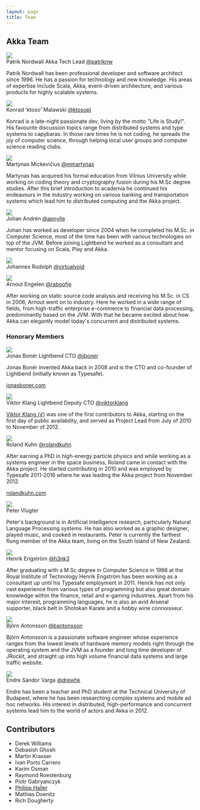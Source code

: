 ```yaml
---
layout: page
title: Team
---
```


<h2>Akka Team</h2>
<div class="row">
	<div class="span6">
		<div class="profile-pic-wrap"><img class="profile-pic" src="https://en.gravatar.com/avatar/a036dbdf494ae4c9d46e1d24b53fd5da?s=80" /></div>
		<span class="profile-name">Patrik Nordwall</span>
		<span class="profile-title">Akka Tech Lead</span>
		<span class="profile-twitter-link"><a href="https://twitter.com/patriknw">@patriknw</a></span>		
		<p class="profile-text">Patrik Nordwall has been professional developer and software architect since 1996. He has a passion for technology and new knowledge. His areas of expertise include Scala, Akka, event-driven architecture, and various products for highly scalable systems.</p>
	</div>	
  <div class="span6">
    <div class="profile-pic-wrap"><img class="profile-pic" src="http://www.gravatar.com/avatar/e22c5a2db4101b4c4037d5f6bba2128d.png?s=80" /></div>
    <span class="profile-name">Konrad 'ktoso' Malawski</span>
    <span class="profile-twitter-link"><a href="https://twitter.com/ktosopl">@ktosopl</a></span>
    <p class="profile-text">Konrad is a late-night passionate dev, living by the motto "Life is Study!". His favourite discussion topics range from distributed systems and type systems to capybaras. In those rare times he is not coding, he spreads the joy of computer science, through helping local user groups and computer science reading clubs.</p>
  </div>
</div>
<div class="row">
  <div class="span6">
    <div class="profile-pic-wrap"><img class="profile-pic" src="https://s.gravatar.com/avatar/57ed73ccebd016ee0e4d5e906d674a50?s=80" /></div>
    <span class="profile-name">Martynas Mickevičius</span>
    <span class="profile-twitter-link"><a href="https://twitter.com/mmartynas">@mmartynas</a></span>
    <p class="profile-text">Martynas has acquired his formal education from Vilnius University while working on coding theory and cryptography fusion during his M.Sc degree studies. After this brief introduction to academia he continued his endeavours in the industry working on various banking and transportation systems which lead him to distributed computing and the Akka project.</p>
  </div>
  <div class="span6">
    <div class="profile-pic-wrap"><img class="profile-pic" src="https://s.gravatar.com/avatar/8abe1b0be421fc3c2ccce0a39243a409?s=80" /></div>
    <span class="profile-name">Johan Andrén</span>
    <span class="profile-twitter-link"><a href="https://twitter.com/apnylle">@apnylle</a></span>
    <p class="profile-text">Johan has worked as developer since 2004 when he completed his M.Sc. in Computer Science, most of the time has been with various technologies on top of the JVM. Before joining Lightbend he worked as a consultant and mentor focusing on Scala, Play and Akka.</p>
  </div>
</div>
<div class="row">
  <div class="span6">
    <div class="profile-pic-wrap"><img class="profile-pic" src="https://s.gravatar.com/avatar/64f6e19203e7846687b256f2ae4b6b0d?s=80" /></div>
    <span class="profile-name">Johannes Rudolph</span>
    <span class="profile-twitter-link"><a href="https://twitter.com/virtualvoid">@virtualvoid</a></span>
    <p class="profile-text"></p>
  </div>
  <div class="span6">
    <div class="profile-pic-wrap"><img class="profile-pic" src="https://s.gravatar.com/avatar/77058c1d1c35291341b8c7a6d62e0666?s=80" /></div>
    <span class="profile-name">Arnout Engelen</span>
    <span class="profile-twitter-link"><a href="https://twitter.com/raboofje">@raboofje</a></span>
    <p class="profile-text">After working on static source code analysis and receiving his M.Sc. in CS in 2006, Arnout went on to industry. Here he worked in a wide range of fields, from high-traffic enterprise e-commerce to financial data processing, predominantly based on the JVM. With that he became excited about how Akka can elegantly model today's concurrent and distributed systems.</p>
  </div>
</div>
<h3>Honorary Members</h3>
<div class="row">
	<div class="span6">
		<div class="profile-pic-wrap"><img class="profile-pic" src="http://www.gravatar.com/avatar/e0b5787d1a1935a2800e0bbffc81c196?s=80" /></div>
		<span class="profile-name">Jonas Bonér</span>
		<span class="profile-title">Lightbend CTO</span>
		<span class="profile-twitter-link"><a href="https://twitter.com/jboner">@jboner</a></span>
		<p class="profile-text">Jonas Bonér invented Akka back in 2008 and is the CTO and co-founder of Lightbend (initially known as Typesafe).</p>
    <p><a href="http://jonasboner.com">jonasboner.com</a></p>
	</div>
	<div class="span6">
		<div class="profile-pic-wrap"><img class="profile-pic" src="http://viktorklang.github.io/assets/images/IAMKLANG.png" /></div>
		<span class="profile-name">Viktor Klang</span>
		<span class="profile-title">Lightbend Deputy CTO</span>
		<span class="profile-twitter-link"><a href="https://twitter.com/viktorklang">@viktorklang</a></span>
		<p class="profile-text"><a href="http://www.linkedin.com/in/viktorklang">Viktor Klang (√)</a> was one of the first contributors to Akka, starting on the first day of public availability, and served as Project Lead from July of 2010 to November of 2012.</p>
	</div>
</div>
<div class="row">
    <div class="span6">
		<div class="profile-pic-wrap"><img class="profile-pic" src="http://www.gravatar.com/avatar/e1d5b0ce7b5147919a99a9078c32acd1?s=80" /></div>
		<span class="profile-name">Roland Kuhn</span>
		<span class="profile-twitter-link"><a href="https://twitter.com/rolandkuhn">@rolandkuhn</a></span>
		<p class="profile-text">After earning a PhD in high-energy particle physics and while working as a systems engineer in the space business, Roland came in contact with the Akka project. He started contributing in 2010 and was employed by Typesafe 2011-2016 where he was leading the Akka project from November 2012.</p>
    <p><a href="http://rolandkuhn.com/">rolandkuhn.com</a></p>
	</div>
	<div class="span6">
		<div class="profile-pic-wrap"><img class="profile-pic" src="http://www.gravatar.com/avatar/d1d4a046f41854a01e461b1732bb764b?s=80" /></div>
		<span class="profile-name">Peter Vlugter</span>
		<p class="profile-text">Peter&apos;s background is in Artificial Intelligence research, particularly Natural Language Processing systems. He has also worked as a graphic designer, played music, and cooked in restaurants. Peter is currently the farthest flung member of the Akka team, living on the South Island of New Zealand.</p>
	</div>
</div>
<div class="row">
    <div class="span6">
		<div class="profile-pic-wrap"><img class="profile-pic" src="http://www.gravatar.com/avatar/f37dcc04641b226a984e06482a19cb25?s=80" /></div>
		<span class="profile-name">Henrik Engström</span>
		<span class="profile-twitter-link"><a href="https://twitter.com/h3nk3">@h3nk3</a></span>
		<p class="profile-text">After graduating with a M.Sc degree in Computer Science in 1998 at the Royal Institute of Technology Henrik Engström has been working as a consultant up until his Typesafe employment in 2011. Henrik has not only vast experience from various types of programming but also great domain knowledge within the finance, retail and e-gaming industries. Apart from his major interest, programming languages, he is also an avid Arsenal supporter, black belt in Shotokan Karate and a hobby wine connoisseur.</p>
	</div>
	<div class="span6">
		<div class="profile-pic-wrap"><img class="profile-pic" src="https://en.gravatar.com/avatar/96b5aad495e0efd9fc098b9b3d421623?s=80" /></div>
		<span class="profile-name">Björn Antonsson</span>
		<span class="profile-twitter-link"><a href="https://twitter.com/bantonsson">@bantonsson</a></span>			
		<p class="profile-text">Björn Antonsson is a passionate software engineer whose experience ranges from the lowest levels of hardware memory models right through the operating system and the JVM as a founder and long time developer of JRockit, and straight up into high volume financial data systems and large traffic website.</p>
	</div>
</div>
<div class="row">
  <div class="span6">
    <div class="profile-pic-wrap"><img class="profile-pic" src="http://www.gravatar.com/avatar/e00d3476c1ca077dd6ba6897e724655d?s=80" /></div>
    <span class="profile-name">Endre Sándor Varga</span>
    <span class="profile-twitter-link"><a href="https://twitter.com/drewhk">@drewhk</a></span>
    <p class="profile-text">Endre has been a teacher and PhD student at the Technical University of Budapest, where he has been researching complex systems and mobile ad hoc networks. His interest in distributed, high-performance and concurrent systems lead him to the world of actors and Akka in 2012.</p>
  </div>
</div>
<div class="row">
	<div class="span12">
		<h2>Contributors</h2>
		<div class="committers">
			<ul>
				<li>Derek Williams</li>
				<li>Debasish Ghosh</li>
				<li>Martin Krasser</li>
				<li>Ivan Porto Carrero</li>
				<li>Karim Osman</li>
        		<li>Raymond Roestenburg</li>
        		<li>Piotr Gabryanczyk</li>
				<li><a href="http://lamp.epfl.ch/~phaller">Philipp Haller</a></li>
        		<li>Mathias Doenitz</li>
        		<li>Rich Dougherty</li>
			</ul>
		</div>
	</div>
</div>
